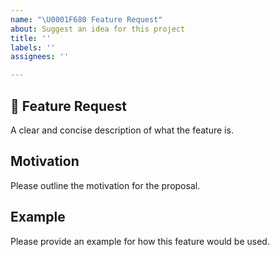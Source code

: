 ```yaml
---
name: "\U0001F680 Feature Request"
about: Suggest an idea for this project
title: ''
labels: ''
assignees: ''

---
```


## 🚀 Feature Request

A clear and concise description of what the feature is.

## Motivation

Please outline the motivation for the proposal.

## Example

Please provide an example for how this feature would be used.
